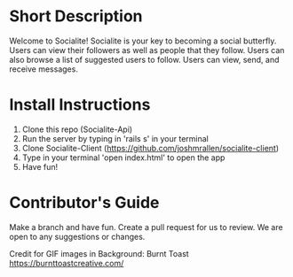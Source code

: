 # Short Description

Welcome to Socialite! Socialite is your key to becoming a social butterfly. Users can view their followers as well as people that they follow. Users can also browse a list of suggested users to follow. Users can view, send, and receive messages. 

# Install Instructions
1) Clone this repo (Socialite-Api)
2) Run the server by typing in 'rails s' in your terminal
3) Clone Socialite-Client (https://github.com/joshmrallen/socialite-client)
4) Type in your terminal 'open index.html' to open the app
5) Have fun!

# Contributor's Guide
Make a branch and have fun. Create a pull request for us to review. We are open to any suggestions or changes. 


Credit for GIF images in Background: Burnt Toast 
https://burnttoastcreative.com/
